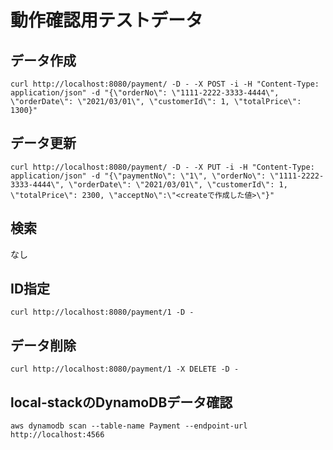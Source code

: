 # 動作確認用テストデータ

## データ作成

```
curl http://localhost:8080/payment/ -D - -X POST -i -H "Content-Type: application/json" -d "{\"orderNo\": \"1111-2222-3333-4444\", \"orderDate\": \"2021/03/01\", \"customerId\": 1, \"totalPrice\": 1300}"
```

## データ更新

```
curl http://localhost:8080/payment/ -D - -X PUT -i -H "Content-Type: application/json" -d "{\"paymentNo\": \"1\", \"orderNo\": \"1111-2222-3333-4444\", \"orderDate\": \"2021/03/01\", \"customerId\": 1, \"totalPrice\": 2300, \"acceptNo\":\"<createで作成した値>\"}"
```

## 検索

なし

## ID指定

```
curl http://localhost:8080/payment/1 -D -
```

## データ削除

```
curl http://localhost:8080/payment/1 -X DELETE -D -
```


## local-stackのDynamoDBデータ確認

```
aws dynamodb scan --table-name Payment --endpoint-url http://localhost:4566
```
